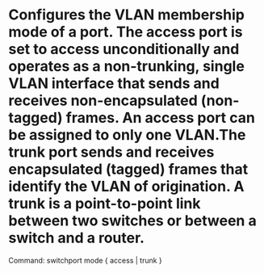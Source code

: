 # Configures the VLAN membership mode of a port. The access port is set to access unconditionally and operates as a non-trunking, single VLAN interface that sends and receives non-encapsulated (non-tagged) frames. An access port can be assigned to only one VLAN.The trunk port sends and receives encapsulated (tagged) frames that identify the VLAN of origination. A trunk is a point-to-point link between two switches or between a switch and a router.

Command: switchport mode { access | trunk }